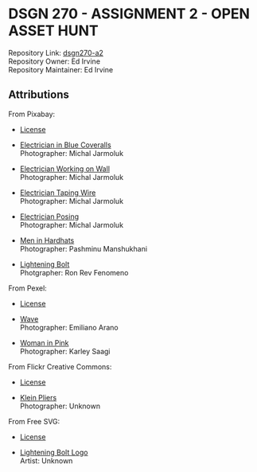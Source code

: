 # DSGN 270 - ASSIGNMENT 2 - OPEN ASSET HUNT

Repository Link: [dsgn270-a2](https://github.com/edirvine333/dsgn270-a2)    
Repository Owner: Ed Irvine   
Repository Maintainer: Ed Irvine  

## Attributions

From Pixabay:
- [License](https://www.pexels.com/license/)

- [Electrician in Blue Coveralls](https://pixabay.com/photos/electrician-electric-electricity-2755683/)  
Photographer: Michal Jarmoluk 

- [Electrician Working on Wall](https://pixabay.com/photos/electrician-electric-electricity-1080561/)  
Photographer: Michal Jarmoluk

- [Electrician Taping Wire](https://pixabay.com/photos/electrician-electric-electricity-1080570/)  
Photographer: Michal Jarmoluk

- [Electrician Posing](https://pixabay.com/photos/electrician-electric-electricity-2755679/)  
Photographer: Michal Jarmoluk

- [Men in Hardhats](https://pixabay.com/photos/men-onsite-man-construction-worker-827301/)  
Photographer:  Pashminu Manshukhani

- [Lightening Bolt](https://pixabay.com/photos/thunder-thunderstorm-violet-purple-953118/)  
Photgrapher: Ron Rev Fenomeno

From Pexel:
- [License](https://www.pexels.com/license/)  

- [Wave](https://www.pexels.com/photo/ocean-water-wave-photo-1295138/)  
Photographer:  Emiliano Arano

- [Woman in Pink](https://www.pexels.com/photo/woman-in-pink-button-up-shirt-4142200/)   
Photographer:  Karley Saagi   

From Flickr Creative Commons:
-  [License](https://creativecommons.org/licenses/by/4.0/)

- [Klein Pliers](https://www.flickr.com/photos/themarmot/16592738272/in/photolist-rhf81m)  
Photographer: Unknown 

From Free SVG:
- [License](https://creativecommons.org/publicdomain/zero/1.0/)

- [Lightening Bolt Logo](https://freesvg.org/1479062237)  
Artist: Unknown



